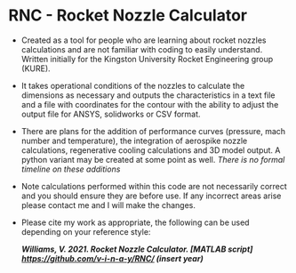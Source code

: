 # RNC - Rocket Nozzle Calculator

- Created as a tool for people who are learning about rocket nozzles calculations and are not familiar with coding to easily understand. Written initially for the Kingston University Rocket Engineering group (KURE).


- It takes operational conditions of the nozzles to calculate the dimensions as necessary and outputs the characteristics in a text file and a file with coordinates for the contour with the ability to adjust the output file for ANSYS, solidworks or CSV format. 

- There are plans for the addition of performance curves (pressure, mach number and temperature), the integration of aerospike nozzle calculations, regenerative cooling calculations and 3D model output. A python variant may be created at some point as well. *There is no formal timeline on these additions*

- Note calculations performed within this code are not necessarily correct and you should ensure they are before use. If any incorrect areas arise please contact me  and I will make the changes.


- Please cite my work as appropriate, the following can be used depending on your reference style: 
    
    ***Williams, V. 2021. Rocket Nozzle Calculator. [MATLAB script] https://github.com/v-i-n-a-y/RNC/ (insert year)***
